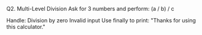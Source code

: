 Q2. Multi-Level Division
Ask for 3 numbers and perform:
(a / b) / c

Handle:
Division by zero
Invalid input
Use finally to print: "Thanks for using this calculator."